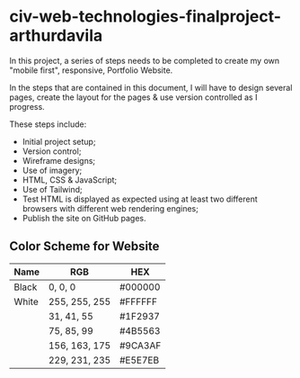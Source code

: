 # civ-web-technologies-finalproject-arthurdavila

In this project, a series of steps needs to be completed to create my own "mobile first", responsive, Portfolio Website.

In the steps that are contained in this document, I will have to design several pages, create the layout for the pages & use version controlled as I progress.

These steps include:

* Initial project setup;
* Version control;
* Wireframe designs;
* Use of imagery;
* HTML, CSS & JavaScript;
* Use of Tailwind;
* Test HTML is displayed as expected using at least two different browsers with different web rendering engines;
* Publish the site on GitHub pages.

## Color Scheme for Website

| Name      | RGB           | HEX     |
|-----------|---------------|---------|
| Black     | 0, 0, 0       | #000000 |
| White     | 255, 255, 255 | #FFFFFF |
|           | 31, 41, 55    | #1F2937 |
|           | 75, 85, 99    | #4B5563 |
|           | 156, 163, 175 | #9CA3AF |
|           | 229, 231, 235 | #E5E7EB |